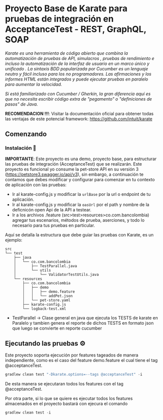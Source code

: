 #  Proyecto Base de Karate para pruebas de integración en AcceptanceTest - REST, GraphQL, SOAP
_Karate es una herramienta de código abierto que combina la automatización de pruebas de API, simulacros , pruebas de rendimiento e incluso la automatización de la interfaz de usuario en un marco único y unificado . La sintaxis BDD popularizada por Cucumber es un lenguaje neutro y fácil incluso para los no programadores. Las afirmaciones y los informes HTML están integrados y puede ejecutar pruebas en paralelo para aumentar la velocidad._

_Si está familiarizado con Cucumber / Gherkin, la gran diferencia aquí es que no necesita escribir código extra de "pegamento" o "definiciones de pasos" de Java._

**RECOMENDACION !!!**: Visitar la documentación oficial para obtener todas las ventajas de este potencial framework: https://github.com/intuit/karate
## Comenzando

### Instalación 🔧

**IMPORTANTE**: Este proyecto es una demo, proyecto base, para estructurar las pruebas de integración (AcceptanceTest) que se realizarán. Este proyecto es funcional yo consume la pet-store  API en su versión 3 (https://petstore3.swagger.io/api/v3), sin embargo, a continuación te contamos que debes modificar y configurar para comenzar en tu contexto de aplicación con las pruebas:
- Ir al karate-config.js y modificar la `urlBase` por la url o endpoint de tu aplicación.
- Ir al karate-config.js y modificar la `oasUrl` por el path y nombre de la deficnicón open Api de la API a testear.
- Ir a los archivos .feature (src>test>resources>co.com.bancolombia) agregar tus escenarios, métodos de prueba, aserciones, y todo lo necesario para tus pruebas en particular.

Aquí se detalla la estructura que debe guiar las pruebas con Karate, es un ejemplo:

```
src
└── test
    ├── java
    │   └── co.com.bancolombia
    │       ├── TestParallel.java
    │       └── utils
    │           └── ValidatorTestUtils.java
    └── resources
        ├── co.com.bancolombia
        │   ├── demo
        │   │   ├── demo.feature
        │   │   └── addPet.json
        │   └── pet-store.yaml
        ├── karate-config.js
        └── logback-test.xml
```

- TestParallel -> Clase general en java que ejecuta los TESTS de karate en Paralelo y tambien genera el reporte de dichos TESTS en formato json que luego se convierte en reporte cucumber

## Ejecutando las pruebas ⚙️
Este proyecto soporta ejecución por features tageados de manera independiente, como es el caso del feature demo.feature el cual tiene el tag @acceptanceTest.

```gradle
gradlew clean test "-Dkarate.options=--tags @acceptanceTest" -i
```

De esta manera se ejecutaran todos los features con el tag @acceptanceTest.

Por otra parte, si lo que se quiere es ejecutar todos los features almacenados en el proyecto bastará con ejecura el comando

```gradle
gradlew clean test -i
```
